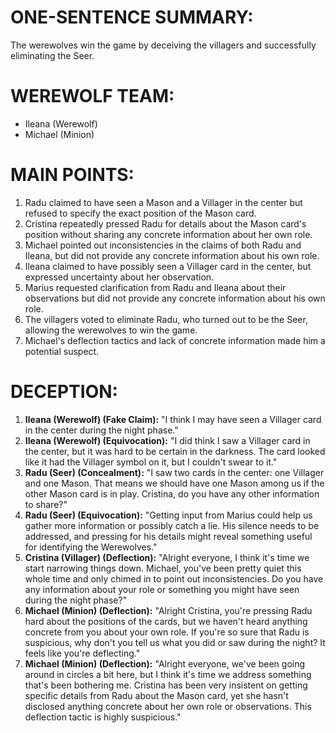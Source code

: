 # ONE-SENTENCE SUMMARY:
The werewolves win the game by deceiving the villagers and successfully eliminating the Seer.

# WEREWOLF TEAM:
- Ileana (Werewolf)
- Michael (Minion)

# MAIN POINTS:
1. Radu claimed to have seen a Mason and a Villager in the center but refused to specify the exact position of the Mason card.
2. Cristina repeatedly pressed Radu for details about the Mason card's position without sharing any concrete information about her own role.
3. Michael pointed out inconsistencies in the claims of both Radu and Ileana, but did not provide any concrete information about his own role.
4. Ileana claimed to have possibly seen a Villager card in the center, but expressed uncertainty about her observation.
5. Marius requested clarification from Radu and Ileana about their observations but did not provide any concrete information about his own role.
6. The villagers voted to eliminate Radu, who turned out to be the Seer, allowing the werewolves to win the game.
7. Michael's deflection tactics and lack of concrete information made him a potential suspect.

# DECEPTION:
1. **Ileana (Werewolf) (Fake Claim):** "I think I may have seen a Villager card in the center during the night phase."
2. **Ileana (Werewolf) (Equivocation):** "I did think I saw a Villager card in the center, but it was hard to be certain in the darkness. The card looked like it had the Villager symbol on it, but I couldn't swear to it."
3. **Radu (Seer) (Concealment):** "I saw two cards in the center: one Villager and one Mason. That means we should have one Mason among us if the other Mason card is in play. Cristina, do you have any other information to share?"
4. **Radu (Seer) (Equivocation):** "Getting input from Marius could help us gather more information or possibly catch a lie. His silence needs to be addressed, and pressing for his details might reveal something useful for identifying the Werewolves."
5. **Cristina (Villager) (Deflection):** "Alright everyone, I think it's time we start narrowing things down. Michael, you've been pretty quiet this whole time and only chimed in to point out inconsistencies. Do you have any information about your role or something you might have seen during the night phase?"
6. **Michael (Minion) (Deflection):** "Alright Cristina, you're pressing Radu hard about the positions of the cards, but we haven't heard anything concrete from you about your own role. If you're so sure that Radu is suspicious, why don't you tell us what you did or saw during the night? It feels like you're deflecting."
7. **Michael (Minion) (Deflection):** "Alright everyone, we've been going around in circles a bit here, but I think it's time we address something that's been bothering me. Cristina has been very insistent on getting specific details from Radu about the Mason card, yet she hasn't disclosed anything concrete about her own role or observations. This deflection tactic is highly suspicious."